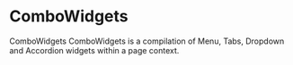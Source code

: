 ComboWidgets
============

ComboWidgets
ComboWidgets is a compilation of Menu, Tabs, Dropdown and Accordion widgets within a page context.
